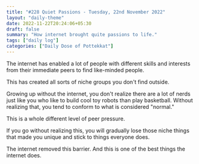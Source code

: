 ```yaml
---
title: "#228 Quiet Passions - Tuesday, 22nd November 2022"
layout: "daily-theme"
date: 2022-11-22T20:24:06+05:30
draft: false
summary: "How internet brought quite passions to life."
tags: ["daily log"]
categories: ["Daily Dose of Pottekkat"]
---
```


The internet has enabled a lot of people with different skills and interests from their immediate peers to find like-minded people.

This has created all sorts of niche groups you don't find outside.

Growing up without the internet, you don't realize there are a lot of nerds just like you who like to build cool toy robots than play basketball. Without realizing that, you tend to conform to what is considered "normal."

This is a whole different level of peer pressure.

If you go without realizing this, you will gradually lose those niche things that made you unique and stick to things everyone does.

The internet removed this barrier. And this is one of the best things the internet does.

